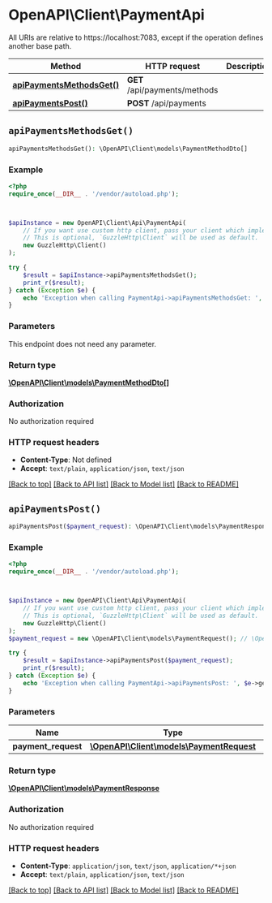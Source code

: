 # OpenAPI\Client\PaymentApi

All URIs are relative to https://localhost:7083, except if the operation defines another base path.

| Method | HTTP request | Description |
| ------------- | ------------- | ------------- |
| [**apiPaymentsMethodsGet()**](PaymentApi.md#apiPaymentsMethodsGet) | **GET** /api/payments/methods |  |
| [**apiPaymentsPost()**](PaymentApi.md#apiPaymentsPost) | **POST** /api/payments |  |


## `apiPaymentsMethodsGet()`

```php
apiPaymentsMethodsGet(): \OpenAPI\Client\models\PaymentMethodDto[]
```



### Example

```php
<?php
require_once(__DIR__ . '/vendor/autoload.php');



$apiInstance = new OpenAPI\Client\Api\PaymentApi(
    // If you want use custom http client, pass your client which implements `GuzzleHttp\ClientInterface`.
    // This is optional, `GuzzleHttp\Client` will be used as default.
    new GuzzleHttp\Client()
);

try {
    $result = $apiInstance->apiPaymentsMethodsGet();
    print_r($result);
} catch (Exception $e) {
    echo 'Exception when calling PaymentApi->apiPaymentsMethodsGet: ', $e->getMessage(), PHP_EOL;
}
```

### Parameters

This endpoint does not need any parameter.

### Return type

[**\OpenAPI\Client\models\PaymentMethodDto[]**](../Model/PaymentMethodDto.md)

### Authorization

No authorization required

### HTTP request headers

- **Content-Type**: Not defined
- **Accept**: `text/plain`, `application/json`, `text/json`

[[Back to top]](#) [[Back to API list]](../../README.md#endpoints)
[[Back to Model list]](../../README.md#models)
[[Back to README]](../../README.md)

## `apiPaymentsPost()`

```php
apiPaymentsPost($payment_request): \OpenAPI\Client\models\PaymentResponse
```



### Example

```php
<?php
require_once(__DIR__ . '/vendor/autoload.php');



$apiInstance = new OpenAPI\Client\Api\PaymentApi(
    // If you want use custom http client, pass your client which implements `GuzzleHttp\ClientInterface`.
    // This is optional, `GuzzleHttp\Client` will be used as default.
    new GuzzleHttp\Client()
);
$payment_request = new \OpenAPI\Client\models\PaymentRequest(); // \OpenAPI\Client\models\PaymentRequest

try {
    $result = $apiInstance->apiPaymentsPost($payment_request);
    print_r($result);
} catch (Exception $e) {
    echo 'Exception when calling PaymentApi->apiPaymentsPost: ', $e->getMessage(), PHP_EOL;
}
```

### Parameters

| Name | Type | Description  | Notes |
| ------------- | ------------- | ------------- | ------------- |
| **payment_request** | [**\OpenAPI\Client\models\PaymentRequest**](../Model/PaymentRequest.md)|  | |

### Return type

[**\OpenAPI\Client\models\PaymentResponse**](../Model/PaymentResponse.md)

### Authorization

No authorization required

### HTTP request headers

- **Content-Type**: `application/json`, `text/json`, `application/*+json`
- **Accept**: `text/plain`, `application/json`, `text/json`

[[Back to top]](#) [[Back to API list]](../../README.md#endpoints)
[[Back to Model list]](../../README.md#models)
[[Back to README]](../../README.md)
